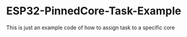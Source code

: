 # ESP32-PinnedCore-Task-Example
This is just an example code of how to assign task to a specific core
